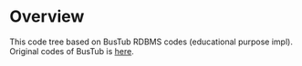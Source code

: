 # Overview
This code tree based on BusTub RDBMS codes (educational purpose impl).  
Original codes of BusTub is [here](https://github.com/cmu-db/bustub).
